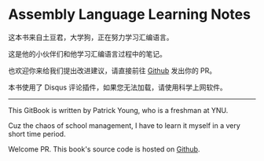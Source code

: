 # Assembly Language Learning Notes

这本书来自土豆君，大学狗，正在努力学习汇编语言。

这是他的小伙伴们和他学习汇编语言过程中的笔记。

也欢迎你来给我们提出改进建议，请直接前往 [Github](https://github.com/kmahyyg/asm-learning-notes) 发出你的 PR。

本书使用了 Disqus 评论插件，如果您无法加载，请使用科学上网软件。

------------

This GitBook is written by Patrick Young, who is a freshman at YNU.

Cuz the chaos of school management, I have to learn it myself in a very short time period.

Welcome PR. This book's source code is hosted on [Github](https://github.com/kmahyyg/asm-learning-notes).

